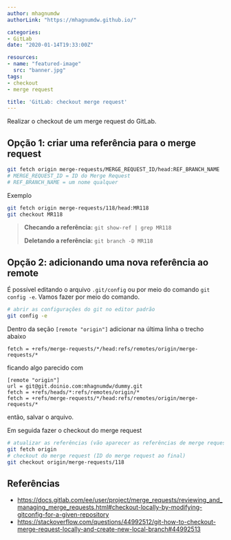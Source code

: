 ```yaml
---
author: mhagnumdw
authorLink: "https://mhagnumdw.github.io/"

categories:
- GitLab
date: "2020-01-14T19:33:00Z"

resources:
- name: "featured-image"
  src: "banner.jpg"
tags:
- checkout
- merge request

title: 'GitLab: checkout merge request'
---
```


Realizar o checkout de um merge request do GitLab.

<!--more-->

## Opção 1: criar uma referência para o merge request

```bash
git fetch origin merge-requests/MERGE_REQUEST_ID/head:REF_BRANCH_NAME
# MERGE_REQUEST_ID = ID do Merge Request
# REF_BRANCH_NAME = um nome qualquer
```

Exemplo

```bash
git fetch origin merge-requests/118/head:MR118
git checkout MR118
```

> **Checando a referência:** `git show-ref | grep MR118`
>
> **Deletando a referência:** `git branch -D MR118`

## Opção 2: adicionando uma nova referência ao remote

É possível editando o arquivo `.git/config` ou por meio do comando `git config -e`. Vamos fazer por meio do comando.

```bash
# abrir as configurações do git no editor padrão
git config -e
```

Dentro da seção `[remote "origin"]` adicionar na última linha o trecho abaixo

```text
fetch = +refs/merge-requests/*/head:refs/remotes/origin/merge-requests/*
```

ficando algo parecido com

```text
[remote "origin"]
url = git@git.doinio.com:mhagnumdw/dummy.git
fetch = +refs/heads/*:refs/remotes/origin/*
fetch = +refs/merge-requests/*/head:refs/remotes/origin/merge-requests/*
```

então, salvar o arquivo.

Em seguida fazer o checkout do merge request

```bash
# atualizar as referências (vão aparecer as referências de merge request)
git fetch origin
# checkout do merge request (ID do merge request ao final)
git checkout origin/merge-requests/118
```

## Referências

- <https://docs.gitlab.com/ee/user/project/merge_requests/reviewing_and_managing_merge_requests.html#checkout-locally-by-modifying-gitconfig-for-a-given-repository>
- <https://stackoverflow.com/questions/44992512/git-how-to-checkout-merge-request-locally-and-create-new-local-branch#44992513>
